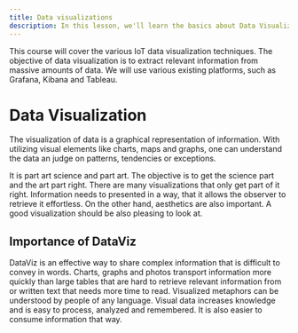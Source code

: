 ```yaml
---
title: Data visualizations
description: In this lesson, we'll learn the basics about Data Visualizations.
---
```


This course will cover the various IoT data visualization techniques. The objective of data visualization is to extract relevant information from massive amounts of data. We will use various existing platforms, such as Grafana, Kibana and Tableau.

# Data Visualization

The visualization of data is a graphical representation of information. With utilizing visual elements like charts, maps and graphs, one can understand the data an judge on patterns, tendencies or exceptions.

It is part art science and part art. The objective is to get the science part and the art part right. There are many visualizations that only get part of it right. Information needs to presented in a way, that it allows the observer to retrieve it effortless. On the other hand, aesthetics are also important. A good visualization should be also pleasing to look at.  

## Importance of DataViz

DataViz is an effective way to share complex information that is difficult to convey in words. Charts, graphs and photos transport information more quickly than large tables that are hard to retrieve relevant information from or written text that needs more time to read. Visualized metaphors can be understood by people of any language. Visual data increases knowledge and is easy to process, analyzed and remembered. It is also easier to consume information that way. 
